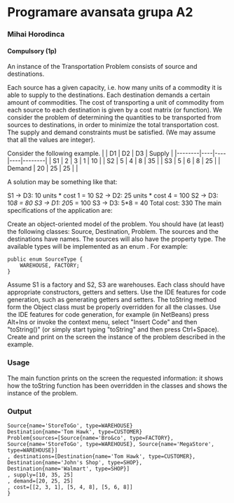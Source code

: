 # Programare avansata grupa A2

### Mihai Horodinca


#### Compulsory (1p)

An instance of the Transportation Problem consists of source and destinations.

Each source has a given capacity, i.e. how many units of a commodity it is able to supply to the destinations.
Each destination demands a certain amount of commodities.
The cost of transporting a unit of commodity from each source to each destination is given by a cost matrix (or function).
We consider the problem of determining the quantities to be transported from sources to destinations, in order to minimize the total transportation cost. The supply and demand constraints must be satisfied. (We may assume that all the values are integer).

Consider the following example.
|        | D1 | D2 | D3 | Supply |
|--------|----|----|----|--------|
| S1     | 2  | 3  | 1  | 10     |
| S2     | 5  | 4  | 8  | 35     |
| S3     | 5  | 6  | 8  | 25     |
| Demand | 20 | 25 | 25 |        |

A solution may be something like that:

S1 -> D3: 10 units * cost 1 = 10
S2 -> D2: 25 units * cost 4 = 100
S2 -> D3: 10*8 = 80
S3 -> D1: 20*5 = 100
S3 -> D3: 5*8 = 40
Total cost: 330
The main specifications of the application are: 

Create an object-oriented model of the problem. You should have (at least) the following classes: Source, Destination, Problem.
The sources and the destinations have names. The sources will also have the property type. The available types will be implemented as an enum . For example:
````
public enum SourceType {
    WAREHOUSE, FACTORY;
}
````
Assume S1 is a factory and S2, S3 are warehouses.
Each class should have appropriate constructors, getters and setters.
Use the IDE features for code generation, such as generating getters and setters.
The toString method form the Object class must be properly overridden for all the classes.
Use the IDE features for code generation, for example (in NetBeans) press Alt+Ins or invoke the context menu, select "Insert Code" and then "toString()" (or simply start typing "toString" and then press Ctrl+Space).
Create and print on the screen the instance of the problem described in the example.

### Usage

The main function prints on the screen the requested information: it shows how the toString function has been overridden in the classes and shows the instance of the problem.

### Output

````
Source{name='StoreToGo', type=WAREHOUSE}
Destination{name='Tom Hawk', type=CUSTOMER}
Problem{sources=[Source{name='Bro&co', type=FACTORY}, Source{name='StoreToGo', type=WAREHOUSE}, Source{name='MegaStore', type=WAREHOUSE}]
, destinations=[Destination{name='Tom Hawk', type=CUSTOMER}, Destination{name='John's Shop', type=SHOP}, Destination{name='Walmart', type=SHOP}]
, supply=[10, 35, 25]
, demand=[20, 25, 25]
, cost=[[2, 3, 1], [5, 4, 8], [5, 6, 8]]
}
````
